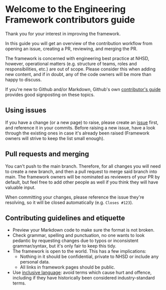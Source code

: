 # Welcome to the Engineering Framework contributors guide
Thank you for your interest in improving the framework.

In this guide you will get an overview of the contribution workflow from opening an issue, creating a PR, reviewing, and merging the PR.

The framework is concerned with engineering best practice at NHSD, however, operational matters (e.g. structure of teams, roles and responsibilities, etc.) are out of scope. Please consider this when adding new content, and if in doubt, any of the code owners will be more than happy to discuss.

If you're new to Github and/or Markdown, Github's own [contributor's guide](https://github.com/github/docs/blob/main/CONTRIBUTING.md) provides good signposting on these topics.

## Using issues
If you have a change (or a new page) to raise, please create an [issue](https://github.com/NHSDigital/software-engineering-quality-framework/issues) first, and reference it in your commits. Before raising a new issue, have a look through the existing ones in case it's already been raised (Framework owners will strive to keep the list small enough).

## Pull requests and merging
You can't push to the main branch. Therefore, for all changes you will need to create a new branch, and then a pull request to merge said branch into main. The framework owners will be nominated as reviewers of your PR by default, but feel free to add other people as well if you think they will have valuable input.

When committing your changes, please reference the issue they're resolving, so it will be closed automatically (e.g. `Closes #123`).

## Contributing guidelines and etiquette
* Preview your Markdown code to make sure the format is not broken.
* Check grammar, spelling and punctuation, no one wants to look pedantic by requesting changes due to typos or inconsistent grammar/syntax, but it's only fair to keep this tidy.
* The framework is open to the world. This has a few implications:
  * Nothing in it should be confidential, private to NHSD or include any personal data.
  * All links in framework pages should be public.
* Use [inclusive language](inclusive-language.md): avoid terms which cause hurt and offence, including if they have historically been considered industry-standard terms.
